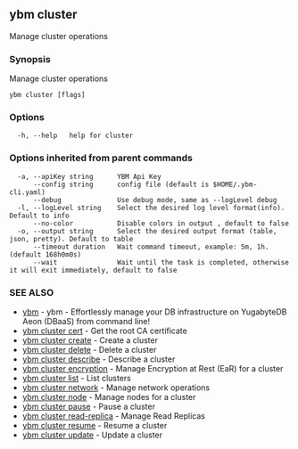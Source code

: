 ## ybm cluster

Manage cluster operations

### Synopsis

Manage cluster operations

```
ybm cluster [flags]
```

### Options

```
  -h, --help   help for cluster
```

### Options inherited from parent commands

```
  -a, --apiKey string      YBM Api Key
      --config string      config file (default is $HOME/.ybm-cli.yaml)
      --debug              Use debug mode, same as --logLevel debug
  -l, --logLevel string    Select the desired log level format(info). Default to info
      --no-color           Disable colors in output , default to false
  -o, --output string      Select the desired output format (table, json, pretty). Default to table
      --timeout duration   Wait command timeout, example: 5m, 1h. (default 168h0m0s)
      --wait               Wait until the task is completed, otherwise it will exit immediately, default to false
```

### SEE ALSO

* [ybm](ybm.md)	 - ybm - Effortlessly manage your DB infrastructure on YugabyteDB Aeon (DBaaS) from command line!
* [ybm cluster cert](ybm_cluster_cert.md)	 - Get the root CA certificate
* [ybm cluster create](ybm_cluster_create.md)	 - Create a cluster
* [ybm cluster delete](ybm_cluster_delete.md)	 - Delete a cluster
* [ybm cluster describe](ybm_cluster_describe.md)	 - Describe a cluster
* [ybm cluster encryption](ybm_cluster_encryption.md)	 - Manage Encryption at Rest (EaR) for a cluster
* [ybm cluster list](ybm_cluster_list.md)	 - List clusters
* [ybm cluster network](ybm_cluster_network.md)	 - Manage network operations
* [ybm cluster node](ybm_cluster_node.md)	 - Manage nodes for a cluster
* [ybm cluster pause](ybm_cluster_pause.md)	 - Pause a cluster
* [ybm cluster read-replica](ybm_cluster_read-replica.md)	 - Manage Read Replicas
* [ybm cluster resume](ybm_cluster_resume.md)	 - Resume a cluster
* [ybm cluster update](ybm_cluster_update.md)	 - Update a cluster

